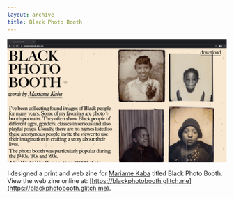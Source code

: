 ```yaml
---
layout: archive
title: Black Photo Booth
---
```


![A screenshot of the website.](/assets/img/archive/black-photo-booth/bpb.png)

I designed a print and web zine for [Mariame Kaba](http://mariamekaba.com) titled Black Photo Booth. View the web zine online at: [https://blackphotobooth.glitch.me](https://blackphotobooth.glitch.me).